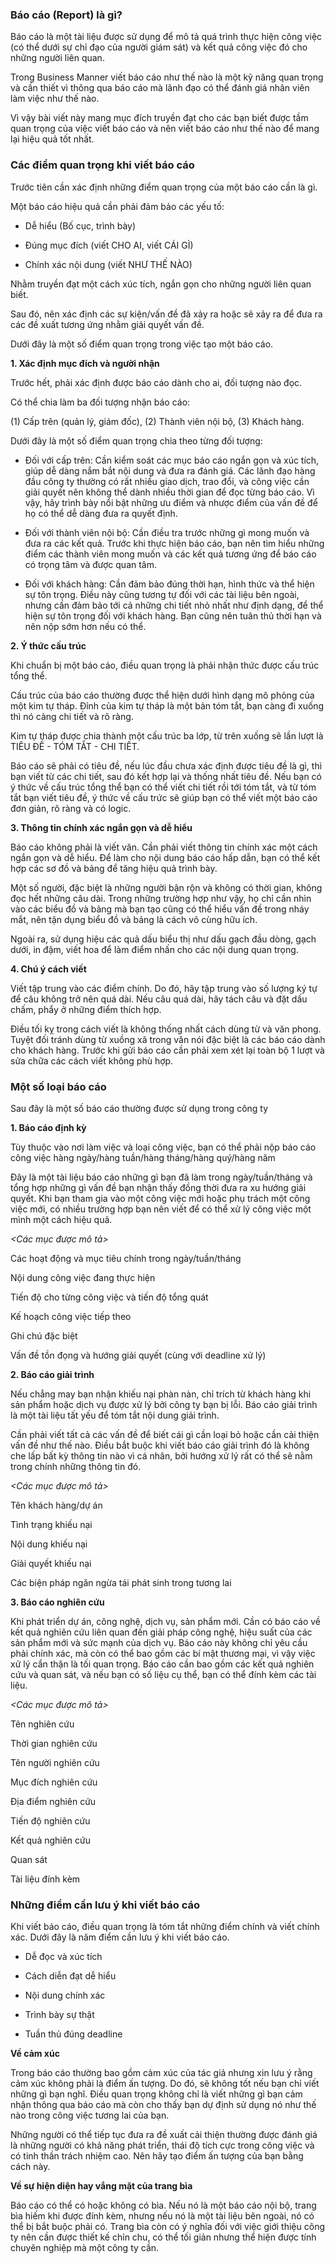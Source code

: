 ### Báo cáo (Report) là gì?

Báo cáo là một tài liệu được sử dụng để mô tả quá trình thực hiện công việc (có thể dưới sự chỉ đạo của người giám sát) và kết quả công việc đó cho những người liên quan.

Trong Business Manner viết báo cáo như thế nào là một kỹ năng quan trọng và cần thiết vì thông qua báo cáo mà lãnh đạo có thể đánh giá nhân viên làm việc như thế nào.

Vì vậy bài viết này mang mục đích truyền đạt cho các bạn biết được tầm quan trọng của việc viết báo cáo và nên viết báo cáo như thế nào để mang lại hiệu quả tốt nhất.


### Các điểm quan trọng khi viết báo cáo

Trước tiên cần xác định những điểm quan trọng của một báo cáo cần là gì.

Một báo cáo hiệu quả cần phải đảm bảo các yếu tố:

- Dễ hiểu (Bố cục, trình bày)

- Đúng mục đích (viết CHO AI, viết CÁI GÌ)

- Chính xác nội dung (viết NHƯ THẾ NÀO)

Nhằm truyền đạt một cách xúc tích, ngắn gọn cho những người liên quan biết. 

Sau đó, nên xác định các sự kiện/vấn đề đã xảy ra hoặc sẽ xảy ra để đưa ra các đề xuất tương ứng nhằm giải quyết vấn đề. 

Dưới đây là một số điểm quan trọng trong việc tạo một báo cáo.

**1. Xác định mục đích và người nhận**

Trước hết, phải xác định được báo cáo dành cho ai, đối tượng nào đọc.

Có thể chia làm ba đối tượng nhận báo cáo: 

(1) Cấp trên (quản lý, giám đốc), (2) Thành viên nội bộ, (3) Khách hàng. 

Dưới đây là một số điểm quan trọng chia theo từng đối tượng:

* Đối với cấp trên: Cần kiểm soát các mục báo cáo ngắn gọn và xúc tích, giúp dễ dàng nắm bắt nội dung và đưa ra đánh giá.
Các lãnh đạo hàng đầu công ty thường có rất nhiều giao dịch, trao đổi, và công việc cần giải quyết nên không thể dành nhiều thời gian để đọc từng báo cáo.
Vì vậy, hãy trình bày nổi bật những ưu điểm và nhược điểm của vấn đề để họ có thể dễ dàng đưa ra quyết định.

* Đối với thành viên nội bộ: Cần điều tra trước những gì mong muốn và đưa ra các kết quả.
Trước khi thực hiện báo cáo, bạn nên tìm hiểu những điểm các thành viên mong muốn và các kết quả tương ứng để báo cáo có trọng tâm và được quan tâm.

* Đối với khách hàng: Cần đảm bảo đúng thời hạn, hình thức và thể hiện sự tôn trọng.
Điều này cũng tương tự đối với các tài liệu bên ngoài, nhưng cần đảm bảo tới cả những chi tiết nhỏ nhất như định dạng, để thể hiện sự tôn trọng đối với khách hàng. Bạn cũng nên tuân thủ thời hạn và nên nộp sớm hơn nếu có thể.

**2. Ý thức cấu trúc**

Khi chuẩn bị một báo cáo, điều quan trọng là phải nhận thức được cấu trúc tổng thể. 

Cấu trúc của báo cáo thường được thể hiện dưới hình dạng mô phỏng của một kim tự tháp. Đỉnh của kim tự tháp là một bản tóm tắt, bạn càng đi xuống thì nó càng chi tiết và rõ ràng. 

Kim tự tháp được chia thành một cấu trúc ba lớp, từ trên xuống sẽ lần lượt là TIÊU ĐỀ - TÓM TẮT - CHI TIẾT. 

Báo cáo sẽ phải có tiêu đề, nếu lúc đầu chưa xác định được tiêu đề là gì, thì bạn viết từ các chi tiết, sau đó kết hợp lại và thống nhất tiêu đề. 
Nếu bạn có ý thức về cấu trúc tổng thể bạn có thể viết chi tiết rồi tới tóm tắt, và từ tóm tắt bạn viết tiêu đề, ý thức về cấu trức sẽ giúp bạn có thể viết một báo cáo đơn giản, rõ ràng và có logic.

**3. Thông tin chính xác ngắn gọn và dễ hiểu**

Báo cáo không phải là viết văn. Cần phải viết thông tin chính xác một cách ngắn gọn và dễ hiểu. Để làm cho nội dung báo cáo hấp dẫn, bạn có thể kết hợp các sơ đồ và bảng để tăng hiệu quả trình bày.

Một số người, đặc biệt là những người bận rộn và không có thời gian, không đọc hết những câu dài. Trong những trường hợp như vậy, họ chỉ cần nhìn vào các biểu đồ và bảng mà bạn tạo cũng có thể hiểu vấn đề trong nháy mắt, nên tận dụng biểu đồ và bảng là cách vô cùng hữu ích. 

Ngoài ra, sử dụng hiệu các quả dấu biểu thị như dấu gạch đầu dòng, gạch dưới, in đậm, viết hoa để làm điểm nhấn cho các nội dung quan trọng.

**4. Chú ý cách viết**

Viết tập trung vào các điểm chính. Do đó, hãy tập trung vào số lượng ký tự để câu không trở nên quá dài. Nếu câu quá dài, hãy tách câu và đặt dấu chấm, phẩy ở những điểm thích hợp. 

Điều tối kỵ trong cách viết là không thống nhất cách dùng từ và văn phong. Tuyệt đối tránh dùng từ xuồng xã trong văn nói đặc biệt là các báo cáo dành cho khách hàng. Trước khi gửi báo cáo cần phải xem xét lại toàn bộ 1 lượt và sửa chữa các cách viết không phù hợp.


### Một số loại báo cáo

Sau đây là một số báo cáo thường được sử dụng trong công ty

**1. Báo cáo định kỳ**

Tùy thuộc vào nơi làm việc và loại công việc, bạn có thể phải nộp báo cáo công việc hàng ngày/hàng tuần/hàng tháng/hàng quý/hàng năm

Đây là một tài liệu báo cáo những gì bạn đã làm trong ngày/tuần/tháng và tổng hợp những gì vấn đề bạn nhận thấy đồng thời đưa ra xu hướng giải quyết. Khi bạn tham gia vào một công việc mới hoặc phụ trách một công việc mới, có nhiều trường hợp bạn nên viết để có thể xử lý công việc một mình một cách hiệu quả. 

*<Các mục được mô tả>*

Các hoạt động và mục tiêu chính trong ngày/tuần/tháng

Nội dung công việc đang thực hiện

Tiến độ cho từng công việc và tiến độ tổng quát

Kế hoạch công việc tiếp theo

Ghi chú đặc biệt

Vấn đề tồn đọng và hướng giải quyết (cùng với deadline xử lý)


**2. Báo cáo giải trình**

Nếu chẳng may bạn nhận khiếu nại phàn nàn, chỉ trích từ khách hàng khi sản phẩm hoặc dịch vụ được xử lý bởi công ty bạn bị lỗi. Báo cáo giải trình là một tài liệu tất yếu để tóm tắt nội dung giải trình. 

Cần phải viết tất cả các vấn đề để biết cái gì cần loại bỏ hoặc cần cải thiện vấn đề như thế nào. Điều bắt buộc khi viết báo cáo giải trình đó là không che lấp bất kỳ thông tin nào vì cá nhân, bởi hướng xử lý rất có thể sẽ nằm trong chính những thông tin đó.

*<Các mục được mô tả>*

Tên khách hàng/dự án

Tình trạng khiếu nại

Nội dung khiếu nại

Giải quyết khiếu nại

Các biện pháp ngăn ngừa tái phát sinh trong tương lai


**3. Báo cáo nghiên cứu**

Khi phát triển dự án, công nghệ, dịch vụ, sản phẩm mới. Cần có báo cáo về kết quả nghiên cứu liên quan đến giải pháp công nghệ, hiệu suất của các sản phẩm mới và sức mạnh của dịch vụ. Báo cáo này không chỉ yêu cầu phải chính xác, mà còn có thể bao gồm các bí mật thương mại, vì vậy việc xử lý cẩn thận là tối quan trọng. Báo cáo cần bao gồm các kết quả nghiên cứu và quan sát, và nếu bạn có số liệu cụ thể, bạn có thể đính kèm các tài liệu.

*<Các mục được mô tả>*

Tên nghiên cứu

Thời gian nghiên cứu

Tên người nghiên cứu

Mục đích nghiên cứu

Địa điểm nghiên cứu

Tiến độ nghiên cứu

Kết quả nghiên cứu

Quan sát

Tài liệu đính kèm


### Những điểm cần lưu ý khi viết báo cáo

Khi viết báo cáo, điều quan trọng là tóm tắt những điểm chính và viết chính xác. Dưới đây là năm điểm cần lưu ý khi viết báo cáo. 

* Dễ đọc và xúc tích

* Cách diễn đạt dễ hiểu

* Nội dung chính xác

* Trình bày sự thật

* Tuần thủ đúng deadline

**Về cảm xúc**

Trong báo cáo thường bao gồm cảm xúc của tác giả nhưng xin lưu ý rằng cảm xúc không phải là điểm ấn tượng.
Do đó, sẽ không tốt nếu bạn chỉ viết những gì bạn nghĩ. Điều quan trọng không chỉ là viết những gì bạn cảm nhận thông qua báo cáo mà còn cho thấy bạn dự định sử dụng nó như thế nào trong công việc tương lai của bạn. 

Những người có thể tiếp tục đưa ra đề xuất cải thiện thường được đánh giá là những người có khả năng phát triển, thái độ tích cực trong công việc và có tinh thần trách nhiệm cao. Nên hãy tạo điểm ấn tượng của bạn bằng cách này.

**Về sự hiện diện hay vắng mặt của trang bìa**

Báo cáo có thể có hoặc không có bìa. Nếu nó là một báo cáo nội bộ, trang bìa hiếm khi được đính kèm, nhưng nếu nó là một tài liệu bên ngoài, nó có thể bị bắt buộc phải có. 
Trang bìa còn có ý nghĩa đối với việc giới thiệu công ty nên cần được thiết kế chỉn chu, có thể tối giản nhưng thể hiện được tính chuyên nghiệp mà một công ty cần.